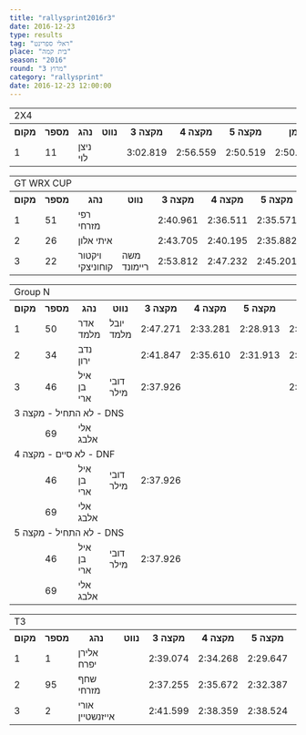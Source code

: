 ```yaml
---
title: "rallysprint2016r3"
date: 2016-12-23
type: results
tag: "ראלי ספרינט"
place: "בית קמה"
season: "2016"
round: "מרוץ 3"
category: "rallysprint"
date: 2016-12-23 12:00:00
---
```

<table class="line_color">
    <tr>
        <td colspan="99" class="title_font">2X4</td>
    </tr>
    <tr class="rnkh_bkcolor">
        <th class="rnkh_font">מקום</th>
        <th class="rnkh_font">מספר</th>
        <th class="rnkh_font">נהג</th>
        <th class="rnkh_font">נווט</th>
        <th class="rnkh_font">מקצה 3</th>
        <th class="rnkh_font">מקצה 4</th>
        <th class="rnkh_font">מקצה 5</th>
        <th class="rnkh_font">זמן</th>
        <th class="rnkh_font">פער</th>
    </tr>
    <tr class="rnk_bkcolor">
        <td class="rnk_font">1</td>
        <td class="rnk_font">11</td>
        <td class="rnk_font">ניצן לוי</td>
        <td class="rnk_font"></td>
        <td class="rnk_font">3:02.819</td>
        <td class="rnk_font">2:56.559</td>
        <td class="rnk_font">2:50.519</td>
        <td class="rnk_font">2:50.519</td>
        <td class="rnk_font"></td>
    </tr>
</table>
<table class="line_color">
    <tr>
        <td colspan="99" class="title_font">GT WRX CUP</td>
    </tr>
    <tr class="rnkh_bkcolor">
        <th class="rnkh_font">מקום</th>
        <th class="rnkh_font">מספר</th>
        <th class="rnkh_font">נהג</th>
        <th class="rnkh_font">נווט</th>
        <th class="rnkh_font">מקצה 3</th>
        <th class="rnkh_font">מקצה 4</th>
        <th class="rnkh_font">מקצה 5</th>
        <th class="rnkh_font">זמן</th>
        <th class="rnkh_font">פער</th>
    </tr>
    <tr class="rnk_bkcolor">
        <td class="rnk_font">1</td>
        <td class="rnk_font">51</td>
        <td class="rnk_font">רפי מזרחי</td>
        <td class="rnk_font"></td>
        <td class="rnk_font">2:40.961</td>
        <td class="rnk_font">2:36.511</td>
        <td class="rnk_font">2:35.571</td>
        <td class="rnk_font">2:35.571</td>
        <td class="rnk_font"></td>
    </tr>
    <tr class="rnk_bkcolor">
        <td class="rnk_font">2</td>
        <td class="rnk_font">26</td>
        <td class="rnk_font">איתי אלון</td>
        <td class="rnk_font"></td>
        <td class="rnk_font">2:43.705</td>
        <td class="rnk_font">2:40.195</td>
        <td class="rnk_font">2:35.882</td>
        <td class="rnk_font">2:35.882</td>
        <td class="rnk_font">0.311</td>
    </tr>
    <tr class="rnk_bkcolor">
        <td class="rnk_font">3</td>
        <td class="rnk_font">22</td>
        <td class="rnk_font">ויקטור קוחוניצקי</td>
        <td class="rnk_font">משה ריימונד</td>
        <td class="rnk_font">2:53.812</td>
        <td class="rnk_font">2:47.232</td>
        <td class="rnk_font">2:45.201</td>
        <td class="rnk_font">2:45.201</td>
        <td class="rnk_font">9.630</td>
    </tr>
</table>
<table class="line_color">
    <tr>
        <td colspan="99" class="title_font">Group N</td>
    </tr>
    <tr class="rnkh_bkcolor">
        <th class="rnkh_font">מקום</th>
        <th class="rnkh_font">מספר</th>
        <th class="rnkh_font">נהג</th>
        <th class="rnkh_font">נווט</th>
        <th class="rnkh_font">מקצה 3</th>
        <th class="rnkh_font">מקצה 4</th>
        <th class="rnkh_font">מקצה 5</th>
        <th class="rnkh_font">זמן</th>
        <th class="rnkh_font">פער</th>
    </tr>
    <tr class="rnk_bkcolor">
        <td class="rnk_font">1</td>
        <td class="rnk_font">50</td>
        <td class="rnk_font">אדר מלמד</td>
        <td class="rnk_font">יובל מלמד</td>
        <td class="rnk_font">2:47.271</td>
        <td class="rnk_font">2:33.281</td>
        <td class="rnk_font">2:28.913</td>
        <td class="rnk_font">2:28.913</td>
        <td class="rnk_font"></td>
    </tr>
    <tr class="rnk_bkcolor">
        <td class="rnk_font">2</td>
        <td class="rnk_font">34</td>
        <td class="rnk_font">נדב ירון</td>
        <td class="rnk_font"></td>
        <td class="rnk_font">2:41.847</td>
        <td class="rnk_font">2:35.610</td>
        <td class="rnk_font">2:31.913</td>
        <td class="rnk_font">2:31.913</td>
        <td class="rnk_font">3.000</td>
    </tr>
    <tr class="rnk_bkcolor">
        <td class="rnk_font">3</td>
        <td class="rnk_font">46</td>
        <td class="rnk_font">איל בן ארי</td>
        <td class="rnk_font">דובי מילר</td>
        <td class="rnk_font">2:37.926</td>
        <td class="rnk_font"></td>
        <td class="rnk_font"></td>
        <td class="rnk_font">2:37.926</td>
        <td class="rnk_font">9.013</td>
    </tr>
    <tr>
        <td colspan="99" class="subtitle_font">לא התחיל - מקצה 3 - DNS</td>
    </tr>
    <tr class="rnk_bkcolor">
        <td class="rnk_font"></td>
        <td class="rnk_font">69</td>
        <td class="rnk_font">אלי אלבג</td>
        <td class="rnk_font"></td>
        <td class="rnk_font"></td>
        <td class="rnk_font"></td>
        <td class="rnk_font"></td>
        <td class="rnk_font"></td>
        <td class="rnk_font"></td>
    </tr>
    <tr>
        <td colspan="99" class="subtitle_font">לא סיים - מקצה 4 - DNF</td>
    </tr>
    <tr class="rnk_bkcolor">
        <td class="rnk_font"></td>
        <td class="rnk_font">46</td>
        <td class="rnk_font">איל בן ארי</td>
        <td class="rnk_font">דובי מילר</td>
        <td class="rnk_font">2:37.926</td>
        <td class="rnk_font"></td>
        <td class="rnk_font"></td>
        <td class="rnk_font"></td>
        <td class="rnk_font"></td>
    </tr>
    <tr class="rnk_bkcolor">
        <td class="rnk_font"></td>
        <td class="rnk_font">69</td>
        <td class="rnk_font">אלי אלבג</td>
        <td class="rnk_font"></td>
        <td class="rnk_font"></td>
        <td class="rnk_font"></td>
        <td class="rnk_font"></td>
        <td class="rnk_font"></td>
        <td class="rnk_font"></td>
    </tr>
    <tr>
        <td colspan="99" class="subtitle_font">לא התחיל - מקצה 5 - DNS</td>
    </tr>
    <tr class="rnk_bkcolor">
        <td class="rnk_font"></td>
        <td class="rnk_font">46</td>
        <td class="rnk_font">איל בן ארי</td>
        <td class="rnk_font">דובי מילר</td>
        <td class="rnk_font">2:37.926</td>
        <td class="rnk_font"></td>
        <td class="rnk_font"></td>
        <td class="rnk_font"></td>
        <td class="rnk_font"></td>
    </tr>
    <tr class="rnk_bkcolor">
        <td class="rnk_font"></td>
        <td class="rnk_font">69</td>
        <td class="rnk_font">אלי אלבג</td>
        <td class="rnk_font"></td>
        <td class="rnk_font"></td>
        <td class="rnk_font"></td>
        <td class="rnk_font"></td>
        <td class="rnk_font"></td>
        <td class="rnk_font"></td>
    </tr>
</table>
<table class="line_color">
    <tr>
        <td colspan="99" class="title_font">T3</td>
    </tr>
        <tr class="rnkh_bkcolor">
        <th class="rnkh_font">מקום</th>
        <th class="rnkh_font">מספר</th>
        <th class="rnkh_font">נהג</th>
        <th class="rnkh_font">נווט</th>
        <th class="rnkh_font">מקצה 3</th>
        <th class="rnkh_font">מקצה 4</th>
        <th class="rnkh_font">מקצה 5</th>
        <th class="rnkh_font">זמן</th>
        <th class="rnkh_font">פער</th>
    </tr>
    <tr class="rnk_bkcolor">
        <td class="rnk_font">1</td>
        <td class="rnk_font">1</td>
        <td class="rnk_font">אלירן יפרח</td>
        <td class="rnk_font"></td>
        <td class="rnk_font">2:39.074</td>
        <td class="rnk_font">2:34.268</td>
        <td class="rnk_font">2:29.647</td>
        <td class="rnk_font">2:29.647</td>
        <td class="rnk_font"></td>
    </tr>
    <tr class="rnk_bkcolor">
        <td class="rnk_font">2</td>
        <td class="rnk_font">95</td>
        <td class="rnk_font">שחף מזרחי</td>
        <td class="rnk_font"></td>
        <td class="rnk_font">2:37.255</td>
        <td class="rnk_font">2:35.672</td>
        <td class="rnk_font">2:32.387</td>
        <td class="rnk_font">2:32.387</td>
        <td class="rnk_font">2.740</td>
    </tr>
    <tr class="rnk_bkcolor">
        <td class="rnk_font">3</td>
        <td class="rnk_font">2</td>
        <td class="rnk_font">אורי אייזנשטיין</td>
        <td class="rnk_font"></td>
        <td class="rnk_font">2:41.599</td>
        <td class="rnk_font">2:38.359</td>
        <td class="rnk_font">2:38.524</td>
        <td class="rnk_font">2:38.359</td>
        <td class="rnk_font">8.712</td>
    </tr>
</table>
